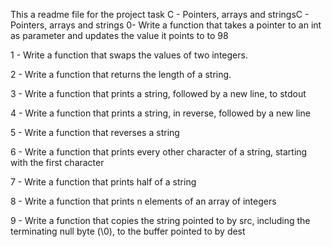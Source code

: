This a readme file for the project task C - Pointers, arrays and stringsC - Pointers, arrays and strings
0- Write a function that takes a pointer to an int as parameter and updates the value it points to to 98

1 - Write a function that swaps the values of two integers.

2 - Write a function that returns the length of a string.

3 - Write a function that prints a string, followed by a new line, to stdout

4 - Write a function that prints a string, in reverse, followed by a new line

5 - Write a function that reverses a string

6 - Write a function that prints every other character of a string, starting with the first character

7 - Write a function that prints half of a string

8 - Write a function that prints n elements of an array of integers

9 - Write a function that copies the string pointed to by src, including the terminating null byte (\0), to the buffer pointed to by dest
